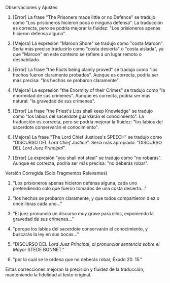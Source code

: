Observaciones y Ajustes

1. [Error] La frase "The Prisoners made little or no Defence" se tradujo como "Los prisioneros hicieron poca o ninguna defensa". La traducción es correcta, pero se podría mejorar la fluidez: "Los prisioneros apenas hicieron defensa alguna".

2. [Mejora] La expresión "Maroon Shore" se tradujo como "costa Maroon". Sería más preciso traducirlo como "costa desierta" o "costa aislada", ya que "Maroon" en este contexto se refiere a un lugar remoto o deshabitado.

3. [Error] La frase "the Facts being plainly proved" se tradujo como "los hechos fueron claramente probados". Aunque es correcta, podría ser más precisa: "los hechos se probaron claramente".

4. [Mejora] La expresión "the Enormity of their Crimes" se tradujo como "la enormidad de sus crímenes". Aunque es correcta, podría ser más natural: "la gravedad de sus crímenes".

5. [Error] La frase "the Priest's Lips shall keep Knowledge" se tradujo como "los labios del sacerdote guardarán el conocimiento". La traducción es correcta, pero se podría mejorar la fluidez: "los labios del sacerdote conservarán el conocimiento".

6. [Mejora] La frase "The Lord Chief Justices's SPEECH" se tradujo como "DISCURSO DEL *Lord Chief Justice*". Sería más apropiado: "DISCURSO DEL *Lord Juez Principal*".

7. [Error] La expresión "you shall not steal" se tradujo como "no robarás". Aunque es correcta, podría ser más precisa: "no deberás robar".

Versión Corregida (Solo Fragmentos Relevantes)

1. "Los prisioneros apenas hicieron defensa alguna, cada uno pretendiendo solo que fueron tomados de una costa desierta..."

2. "los hechos se probaron claramente, y que todos compartieron diez o once libras cada uno..."

3. "El juez pronunció un discurso muy grave para ellos, exponiendo la gravedad de sus crímenes..."

4. "porque los labios del sacerdote conservarán el conocimiento, y buscarás la ley en sus bocas..."

5. "DISCURSO DEL *Lord Juez Principal*, *al pronunciar sentencia sobre el Mayor* STEDE BONNET."

6. "por la cual se le ordena que no deberás robar, Éxodo 20. 15."

Estas correcciones mejoran la precisión y fluidez de la traducción, manteniendo la fidelidad al texto original.